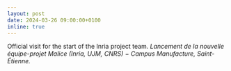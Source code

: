 ```yaml
---
layout: post
date: 2024-03-26 09:00:00+0100
inline: true
---
```


Official visit for the start of the Inria project team.
*Lancement de la nouvelle équipe-projet Malice (Inria, UJM, CNRS) − Campus Manufacture, Saint-Étienne.*
